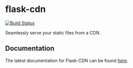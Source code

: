 flask-cdn
========

[![Build Status](https://travis-ci.org/wichitacode/flask-cdn.png)](https://travis-ci.org/wichitacode/flask-cdn)

Seamlessly serve your static files from a CDN.

Documentation
-------------
The latest documentation for Flask-CDN can be found [here](https://flask-cdn.readthedocs.org/en/latest/).
